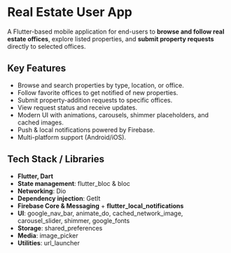 #  Real Estate User App

A Flutter-based mobile application for end-users to **browse and follow real estate offices**, explore listed properties, and **submit property requests** directly to selected offices.

##  Key Features
- Browse and search properties by type, location, or office.
- Follow favorite offices to get notified of new properties.
- Submit property-addition requests to specific offices.
- View request status and receive updates.
- Modern UI with animations, carousels, shimmer placeholders, and cached images.
- Push & local notifications powered by Firebase.
- Multi-platform support (Android/iOS).

##  Tech Stack / Libraries
- **Flutter, Dart**
- **State management**: flutter_bloc & bloc
- **Networking**: Dio
- **Dependency injection**: GetIt
- **Firebase Core & Messaging** + **flutter_local_notifications**
- **UI**: google_nav_bar, animate_do, cached_network_image, carousel_slider, shimmer, google_fonts
- **Storage**: shared_preferences
- **Media**: image_picker
- **Utilities**: url_launcher
